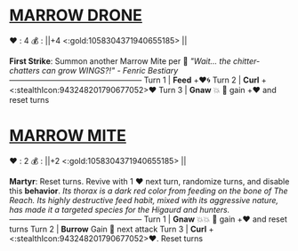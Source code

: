 # [__**MARROW DRONE**__](<https://www.youtube.com/watch?v=lkgHqBl12Cg>)
❤️ : 4
💰 : ||+4 <:gold:1058304371940655185> ||

**First Strike**: Summon another Marrow Mite per 👥
*"Wait... the chitter-chatters can grow WINGS?!" - Fenric Bestiary*
—————————————————
Turn 1  | **Feed** +❤️🌀
Turn 2 | **Curl** +<:stealthIcon:943248201790677052>❤️
Turn 3 | **Gnaw** 💥 🔀 gain +❤️ and reset turns

# [__**MARROW MITE**__](<https://www.youtube.com/watch?v=fhUqu-g0pVY>)
❤️ : 2
💰 : ||+2 <:gold:1058304371940655185> ||

**Martyr**: Reset turns. Revive with 1 ❤️ next turn, randomize turns, and disable this **behavior**. 
*Its thorax is a dark red color from feeding on the bone of The Reach. Its highly destructive feed habit, mixed with its aggressive nature, has made it a targeted species for the Higaurd and hunters.*
—————————————————
Turn 1  | **Gnaw** 💥💥 🔀 gain +❤️ and reset turns 
Turn 2 | **Burrow** Gain 🚫 next attack
Turn 3 | **Curl** +<:stealthIcon:943248201790677052>❤️. Reset turns
